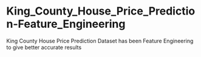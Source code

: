 # King_County_House_Price_Prediction-Feature_Engineering
King County House Price Prediction Dataset has been Feature Engineering to give better accurate results
